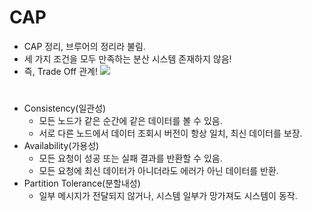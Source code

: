  # CAP
 * CAP 정리, 브루어의 정리라 불림.
 * 세 가지 조건을 모두 만족하는 분산 시스템 존재하지 않음!
 * 즉, Trade Off 관계!
 ![](http://eincs.com/images/2013/06/truth-of-cap-theorem-diagram.png)
 
 #
 * Consistency(일관성) 
   * 모든 노드가 같은 순간에 같은 데이터를 볼 수 있음. 
   * 서로 다른 노드에서 데이터 조회시 버전이 항상 일치, 최신 데이터를 보장.
 * Availability(가용성) 
   * 모든 요청이 성공 또는 실패 결과를 반환할 수 있음. 
   * 모든 요청에 최신 데이터가 아니더라도 에러가 아닌 데이터를 반환.
 * Partition Tolerance(분할내성)
   * 일부 메시지가 전달되지 않거나, 시스템 일부가 망가져도 시스템이 동작.
  
 
